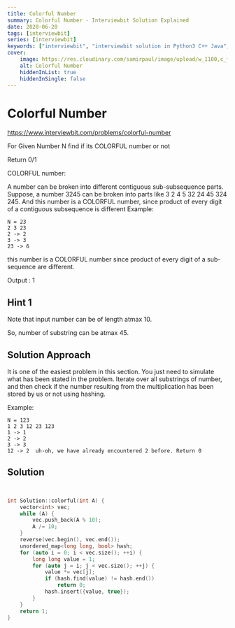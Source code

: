 ```yaml
---
title: Colorful Number
summary: Colorful Number - Interviewbit Solution Explained
date: 2020-06-20
tags: [interviewbit]
series: [interviewbit]
keywords: ["interviewbit", "interviewbit solution in Python3 C++ Java", "Colorful Number Solution Explained"]
cover:
    image: https://res.cloudinary.com/samirpaul/image/upload/w_1100,c_fit,co_rgb:FFFFFF,l_text:Arial_75_bold:Colorful Number - Solution Explained/problem-solving.webp
    alt: Colorful Number
    hiddenInList: true
    hiddenInSingle: false
---
```


# Colorful Number

https://www.interviewbit.com/problems/colorful-number

For Given Number N find if its COLORFUL number or not

Return 0/1

COLORFUL number:

A number can be broken into different contiguous sub-subsequence parts. 
Suppose, a number 3245 can be broken into parts like 3 2 4 5 32 24 45 324 245. 
And this number is a COLORFUL number, since product of every digit of a contiguous subsequence is different
Example:

```
N = 23
2 3 23
2 -> 2
3 -> 3
23 -> 6
```

this number is a COLORFUL number since product of every digit of a sub-sequence are different. 

Output : 1

## Hint 1

Note that input number can be of length atmax 10.

So, number of substring can be atmax 45.

## Solution Approach

It is one of the easiest problem in this section. 
You just need to simulate what has been stated in the problem. 
Iterate over all substrings of number, and then check if the number resulting from the multiplication has been stored by us or not using hashing.

Example:
```
N = 123
1 2 3 12 23 123
1 -> 1
2 -> 2
3 -> 3
12 -> 2  uh-oh, we have already encountered 2 before. Return 0
```

## Solution

```cpp


int Solution::colorful(int A) {
    vector<int> vec;
    while (A) {
        vec.push_back(A % 10);
        A /= 10;
    }
    reverse(vec.begin(), vec.end());
    unordered_map<long long, bool> hash;
    for (auto i = 0; i < vec.size(); ++i) {
        long long value = 1;
        for (auto j = i; j < vec.size(); ++j) {
            value *= vec[j];
            if (hash.find(value) != hash.end())
                return 0;
            hash.insert({value, true});
        }
    }
    return 1;
}

```